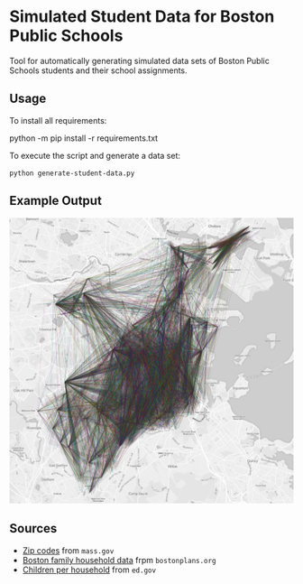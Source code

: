 # Simulated Student Data for Boston Public Schools
Tool for automatically generating simulated data sets of Boston Public Schools students and their school assignments.

## Usage

To install all requirements:

   python -m pip install -r requirements.txt

To execute the script and generate a data set:

    python generate-student-data.py

## Example Output

![Visualization of generated data using Leaflet](visualization.png)

## Sources

* [Zip codes](http://www.mass.gov/anf/research-and-tech/it-serv-and-support/application-serv/office-of-geographic-information-massgis/datalayers/zipcodes.html) from `mass.gov`
* [Boston family household data](https://www.bostonplans.org/getattachment/caf0d3fb-951d-4b0a-9181-9b41cdf59cf8) frpm `bostonplans.org`
* [Children per household](https://nces.ed.gov/programs/digest/d15/tables/dt15_102.10.asp?current=yes) from `ed.gov`
